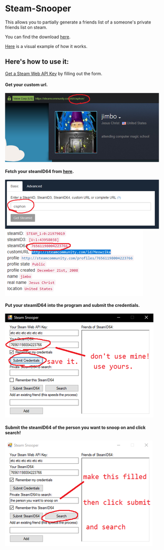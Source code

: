 # Steam-Snooper

This allows you to partially generate a friends list of a someone's private friends list on steam.

You can find the download [here](https://github.com/cisphon/Steam-Snooper/releases).

[Here](https://github.com/cisphon/Steam-Snooper/blob/master/HOWITWORKS.md) is a visual example of how it works.

## Here's how to use it:
[Get a Steam Web API Key](https://steamcommunity.com/dev) by filling out the form.

#### Get your custom url.
![one](https://github.com/cisphon/Steam-Snooper/blob/master/images/how_1.jpg)

#### Fetch your steamID64 from [here](https://steamidfinder.com/).
![two](https://github.com/cisphon/Steam-Snooper/blob/master/images/how_2.jpg)
![three](https://github.com/cisphon/Steam-Snooper/blob/master/images/how_3.jpg)

#### Put your steamID64 into the program and submit the credentials.
![four](https://github.com/cisphon/Steam-Snooper/blob/master/images/how_4.jpg)

#### Submit the steamID64 of the person you want to snoop on and click search!
![five](https://github.com/cisphon/Steam-Snooper/blob/master/images/how_5.jpg)
